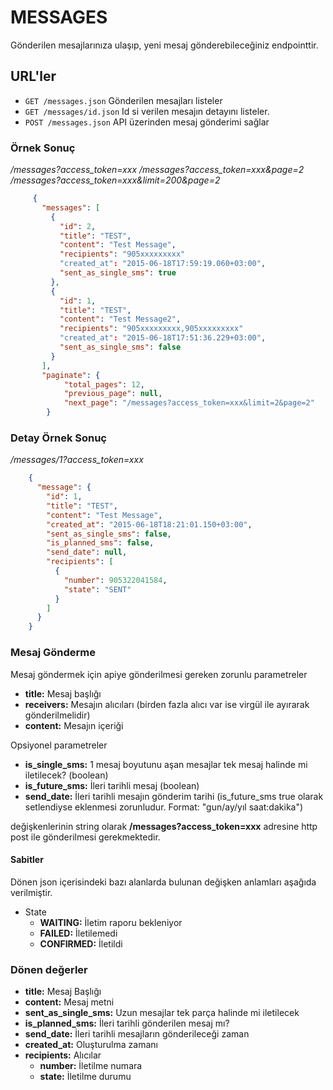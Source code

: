 # MESSAGES

Gönderilen mesajlarınıza ulaşıp, yeni mesaj gönderebileceğiniz endpointtir.

## URL'ler
* `GET /messages.json` Gönderilen mesajları  listeler
* `GET /messages/id.json` Id si verilen mesajın detayını listeler.
* `POST /messages.json` API üzerinden mesaj gönderimi sağlar

### Örnek Sonuç

*/messages?access_token=xxx*
*/messages?access_token=xxx&page=2*
*/messages?access_token=xxx&limit=200&page=2*

```json
     {
       "messages": [
         {
           "id": 2,
           "title": "TEST",
           "content": "Test Message",
           "recipients": "905xxxxxxxxx"
           "created_at": "2015-06-18T17:59:19.060+03:00",
           "sent_as_single_sms": true
         },
         {
           "id": 1,
           "title": "TEST",
           "content": "Test Message2",
           "recipients": "905xxxxxxxxx,905xxxxxxxxx"
           "created_at": "2015-06-18T17:51:36.229+03:00",
           "sent_as_single_sms": false
         }
       ],
       "paginate": {
            "total_pages": 12,
            "previous_page": null,
            "next_page": "/messages?access_token=xxx&limit=2&page=2"
        }
```

### Detay Örnek Sonuç

*/messages/1?access_token=xxx*

```json
    {
      "message": {
        "id": 1,
        "title": "TEST",
        "content": "Test Message",
        "created_at": "2015-06-18T18:21:01.150+03:00",
        "sent_as_single_sms": false,
        "is_planned_sms": false,
        "send_date": null,
        "recipients": [
          {
            "number": 905322041584,
            "state": "SENT"
          }
        ]
      }
    }
```

### Mesaj Gönderme

Mesaj göndermek için apiye gönderilmesi gereken zorunlu parametreler

* **title:** Mesaj başlığı
* **receivers:** Mesajın alıcıları (birden fazla alıcı var ise virgül ile ayırarak gönderilmelidir)
* **content:** Mesajın içeriği

Opsiyonel parametreler

* **is_single_sms:** 1 mesaj boyutunu aşan mesajlar tek mesaj halinde mi iletilecek? (boolean)
* **is_future_sms:** İleri tarihli mesaj (boolean)
* **send_date:** İleri tarihli mesajın gönderim tarihi (is_future_sms true olarak setlendiyse eklenmesi zorunludur. Format: "gun/ay/yıl saat:dakika")

değişkenlerinin string olarak **/messages?access_token=xxx** adresine http post ile gönderilmesi gerekmektedir.

#### Sabitler

Dönen json içerisindeki bazı alanlarda bulunan değişken anlamları aşağıda verilmiştir.

* State
    * **WAITING:** İletim raporu bekleniyor
    * **FAILED:** İletilemedi
    * **CONFIRMED:** İletildi

### Dönen değerler

* **title:** Mesaj Başlığı
* **content:** Mesaj metni
* **sent_as_single_sms:** Uzun mesajlar tek parça halinde mi iletilecek
* **is_planned_sms:** İleri tarihli gönderilen mesaj mı?
* **send_date:** İleri tarihli mesajların gönderileceği zaman
* **created_at:** Oluşturulma zamanı
* **recipients:** Alıcılar
    * **number:** İletilme numara
    * **state:** İletilme durumu
